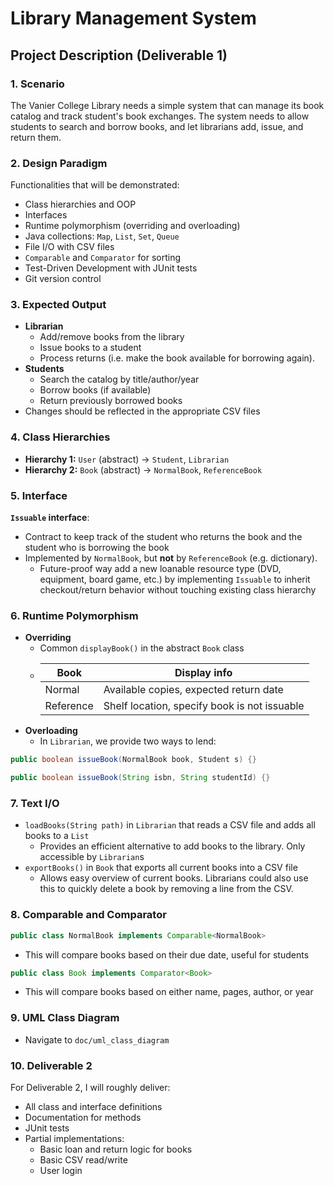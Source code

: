 # Library Management System

## Project Description (Deliverable 1)

### 1. Scenario
The Vanier College Library needs a simple system that can manage its book catalog and track student's book exchanges. The system needs to allow students to search and borrow books, and let librarians add, issue, and return them.

### 2. Design Paradigm
Functionalities that will be demonstrated:
- Class hierarchies and OOP
- Interfaces
- Runtime polymorphism (overriding and overloading)
- Java collections: `Map`, `List`, `Set`, `Queue`
- File I/O with CSV files
- `Comparable` and `Comparator` for sorting
- Test-Driven Development with JUnit tests
- Git version control

### 3. Expected Output
- **Librarian** 
  - Add/remove books from the library
  - Issue books to a student
  - Process returns (i.e. make the book available for borrowing again).
- **Students** 
  - Search the catalog by title/author/year
  - Borrow books (if available)
  - Return previously borrowed books
- Changes should be reflected in the appropriate CSV files

### 4. Class Hierarchies
- **Hierarchy 1:** `User` (abstract) → `Student`, `Librarian`
- **Hierarchy 2:** `Book` (abstract) → `NormalBook`, `ReferenceBook`

### 5. Interface
**`Issuable` interface**:
- Contract to keep track of the student who returns the book and the student who is borrowing the book
- Implemented by `NormalBook`, but **not** by `ReferenceBook` (e.g. dictionary).
  - Future-proof way add a new loanable resource type (DVD, equipment, board game, etc.) by implementing `Issuable` to inherit checkout/return behavior without touching existing class hierarchy

### 6. Runtime Polymorphism
- **Overriding**
  - Common `displayBook()` in the abstract `Book` class
  - | Book      | Display info                                 |
    |-----------|----------------------------------------------|
    | Normal    | Available copies, expected return date       |
    | Reference | Shelf location, specify book is not issuable |
- **Overloading**
  - In `Librarian`, we provide two ways to lend:
``` java
public boolean issueBook(NormalBook book, Student s) {}
```
```java
public boolean issueBook(String isbn, String studentId) {}
```

### 7. Text I/O
- `loadBooks(String path)` in `Librarian` that reads a CSV file and adds all books to a `List`
  - Provides an efficient alternative to add books to the library. Only accessible by `Librarian`s
- `exportBooks()` in `Book` that exports all current books into a CSV file
  - Allows easy overview of current books. Librarians could also use this to quickly delete a book by removing a line from the CSV. 

### 8. Comparable and Comparator
``` java
public class NormalBook implements Comparable<NormalBook>
```
- This will compare books based on their due date, useful for students

``` java
public class Book implements Comparator<Book>
```
- This will compare books based on either name, pages, author, or year 

### 9. UML Class Diagram
- Navigate to `doc/uml_class_diagram`

### 10. Deliverable 2
For Deliverable 2, I will roughly deliver:
- All class and interface definitions
- Documentation for methods
- JUnit tests
- Partial implementations:
  - Basic loan and return logic for books
  - Basic CSV read/write
  - User login
